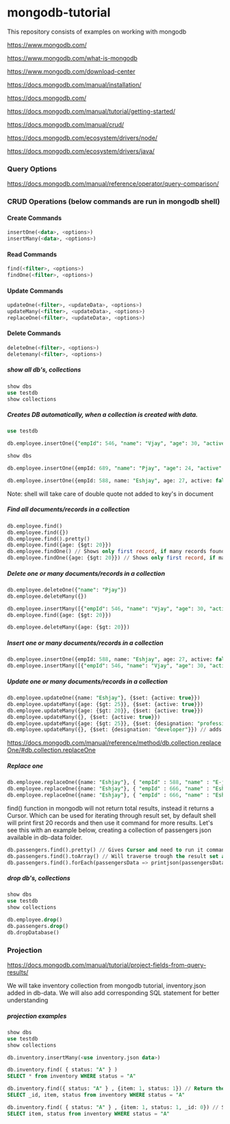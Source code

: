 # mongodb-tutorial
This repository consists of examples on working with mongodb

https://www.mongodb.com/

https://www.mongodb.com/what-is-mongodb

https://www.mongodb.com/download-center

https://docs.mongodb.com/manual/installation/

https://docs.mongodb.com/

https://docs.mongodb.com/manual/tutorial/getting-started/

https://docs.mongodb.com/manual/crud/

https://docs.mongodb.com/ecosystem/drivers/node/

https://docs.mongodb.com/ecosystem/drivers/java/

### Query Options
https://docs.mongodb.com/manual/reference/operator/query-comparison/

### CRUD Operations (below commands are run in mongodb shell)

#### Create Commands
```sql
insertOne(<data>, <options>)
insertMany(<data>, <options>)
```

#### Read Commands
```sql
find(<filter>, <options>)
findOne(<filter>, <options>)
```

#### Update Commands
```sql
updateOne(<filter>, <updateData>, <options>)
updateMany(<filter>, <updateData>, <options>)
replaceOne(<filter>, <updateData>, <options>)
```

#### Delete Commands
```sql
deleteOne(<filter>, <options>)
deletemany(<filter>, <options>)
```

##### show all db's, collections
```sql
show dbs
use testdb
show collections
```

##### Creates DB automatically, when a collection is created with data.
```sql
use testdb

db.employee.insertOne({"empId": 546, "name": "Vjay", "age": 30, "active": true, "company": "ABC Tech", "rating": 4.35})

show dbs

db.employee.insertOne({empId: 689, "name": "Pjay", "age": 24, "active": false, company: "ABC Tech", rating: 4.99})

db.employee.insertOne({empId: 588, name: "Eshjay", age: 27, active: false, company: "ABC Tech", rating: 4.00})
```
Note: shell will take care of double quote not added to key's in document

##### Find all documents/records in a collection
```sql
db.employee.find()
db.employee.find({})
db.employee.find().pretty()
db.employee.find({age: {$gt: 20}})
db.employee.findOne() // Shows only first record, if many records found
db.employee.findOne({age: {$gt: 20}}) // Shows only first record, if many records found
```

##### Delete one or many documents/records in a collection
```sql
db.employee.deleteOne({"name": "Pjay"})
db.employee.deleteMany({})

db.employee.insertMany([{"empId": 546, "name": "Vjay", "age": 30, "active": true, "company": "ABC Tech", "rating": 4.35}, {empId: 689, "name": "Pjay", "age": 24, "active": false, company: "ABC Tech", rating: 4.99}])
db.employee.find({age: {$gt: 20}})

db.employee.deleteMany({age: {$gt: 20}})
```

##### Insert one or many documents/records in a collection
```sql
db.employee.insertOne({empId: 588, name: "Eshjay", age: 27, active: false, company: "ABC Tech", rating: 4.00})
db.employee.insertMany([{"empId": 546, "name": "Vjay", "age": 30, "active": true, "company": "ABC Tech", "rating": 4.35}, {empId: 689, "name": "Pjay", "age": 24, "active": false, company: "ABC Tech", rating: 4.99}])
```

##### Update one or many documents/records in a collection
```sql
db.employee.updateOne({name: "Eshjay"}, {$set: {active: true}})
db.employee.updateMany({age: {$gt: 25}}, {$set: {active: true}})
db.employee.updateMany({age: {$gt: 20}}, {$set: {active: true}})
db.employee.updateMany({}, {$set: {active: true}})
db.employee.updateMany({age: {$gt: 25}}, {$set: {designation: "professional 2"}}) // adds new attribute, if not existing or else update
db.employee.updateMany({}, {$set: {designation: "developer"}}) // adds new attribute, if not existing or else update
```


https://docs.mongodb.com/manual/reference/method/db.collection.replaceOne/#db.collection.replaceOne

##### Replace one
```sql
db.employee.replaceOne({name: "Eshjay"}, { "empId" : 588, "name" : "E-jay", "age" : 26, "active" : true, "company" : "ABC Tech Inc", "rating" : 4.1, "designation" : "developer" })
db.employee.replaceOne({name: "Eshjay"}, { "empId" : 666, "name" : "Eshjay", "age" : 27, "active" : true, "company" : "ABC Tech", "rating" : 4.12, "designation" : "developer" }) // will not replace as name: "Eshjay" was already updated above and no record found for the condition
db.employee.replaceOne({name: "Eshjay"}, { "empId" : 666, "name" : "Eshjay", "age" : 27, "active" : true, "company" : "ABC Tech", "rating" : 4.12, "designation" : "developer" }, { upsert: true }) // will insert new record when matching record is not found as upsert: true is passed
```


find() function in mongodb will not return total results, instead it returns a Cursor.
Which can be used for iterating through result set, by default shell will print first 20 records and then use it command for more results. Let's see this with an example below, creating a collection of passengers json available in db-data folder.

```sql
db.passengers.find().pretty() // Gives Cursor and need to run it command for more results
db.passengers.find().toArray() // Will traverse trough the result set and print all results as array
db.passengers.find().forEach(passengersData => printjson(passengersData)) // prints all by traversing result set. Lambda funtions written here is javascript, as mongo DB shell runs on javascript
```

##### drop db's, collections
```sql
show dbs
use testdb
show collections

db.employee.drop()
db.passengers.drop()
db.dropDatabase()
```

### Projection
https://docs.mongodb.com/manual/tutorial/project-fields-from-query-results/


We will take inventory collection from mongodb tutorial, inventory.json added in db-data. We will also add corresponding SQL statement for better understanding
##### projection examples
```sql
show dbs
use testdb
show collections

db.inventory.insertMany(<use inventory.json data>)

db.inventory.find( { status: "A" } )
SELECT * from inventory WHERE status = "A"

db.inventory.find({ status: "A" } , {item: 1, status: 1}) // Return the specified fields as "1" in options and the _id field Only
SELECT _id, item, status from inventory WHERE status = "A"

db.inventory.find( { status: "A" } , {item: 1, status: 1, _id: 0}) // Suppresses the _id field as it is passed with "0" in options
SELECT item, status from inventory WHERE status = "A"
```
